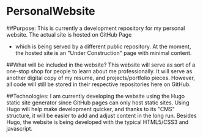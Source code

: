 # PersonalWebsite
##Purpose:
This is currently a development repository for my personal website. The actual site is hosted on GitHub Page
- which is being served by a different public repository. At the moment, the hosted site is an "Under Construction"
page with minimal content.

##What will be included in the website?
This website will serve as sort of a one-stop shop for people to learn about me professionally. It will serve as another digital copy of
my resume, and projects/portfolio pieces. However, all code will still be stored in their respective repositories here on GitHub.

##Technologies:
I am currently developing the website using the Hugo static site generator since GitHub pages can only host static sites.
Using Hugo will help make development quicker, and thanks to its "CMS" structure, it will be easier to add and adjust content
in the long run. Besides Hugo, the website is being developed with the typical HTML5/CSS3 and javascript.
